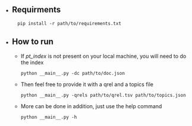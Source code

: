 
- Requirments
  -    
  
        pip install -r path/to/requirements.txt

- How to run
  - 
  - If *pt_index* is not present on your local machine, you will need to do the index

        python __main__.py -dc path/to/doc.json
  
  - Then feel free to provide it with a qrel and a topics file
  
        python __main__.py -qrels path/to/qrel.tsv path/to/topics.json

  - More can be done in addition, just use the help command

        python __main__.py -h
